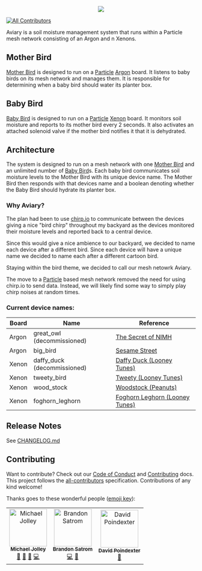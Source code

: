<p align="center">
    <img src="https://user-images.githubusercontent.com/1228996/58039409-4d5e1400-7af8-11e9-91bc-affc18c1a311.png">
</p>

[![All Contributors](https://img.shields.io/badge/all_contributors-3-orange.svg?style=flat-square)](#contributors)

Aviary is a soil moisture management system that runs within a Particle mesh network consisting of an Argon and n Xenons.

## Mother Bird

[Mother Bird](https://github.com/MichaelJolley/aviary/src/mother-bird/README.md) is designed to run on a [Particle](https://particle.io) [Argon](https://docs.particle.io/datasheets/wi-fi/argon-datasheet/) board.  It listens to baby birds on its mesh network and manages them.  It is responsible for determining when a baby bird should water its planter box.

## Baby Bird

[Baby Bird](https://github.com/MichaelJolley/aviary/src/baby-bird/README.md) is designed to run on a [Particle](https://particle.io) [Xenon](https://docs.particle.io/datasheets/mesh/xenon-datasheet/) board.  It monitors soil moisture and reports to its mother bird every 2 seconds.  It also activates an attached solenoid valve if the mother bird notifies it that it is dehydrated.

## Architecture

The system is designed to run on a mesh network with one [Mother Bird](https://github.com/MichaelJolley/aviary/src/mother-bird/README.md) and an unlimited number of [Baby Bird](https://github.com/MichaelJolley/aviary/src/baby-bird/README.md)s.  Each baby bird communicates soil moisture levels to the Mother Bird with its unique device name.  The Mother Bird then responds with that devices name and a boolean denoting whether the Baby Bird should hydrate its planter box.

### Why Aviary?

The plan had been to use [chirp.io](https://chirp.io/) to communicate between the devices giving a nice "bird chirp" throughout my backyard as the devices monitored their moisture levels and reported back to a central device.

Since this would give a nice ambience to our backyard, we decided to name each device after a different bird.  Since each device will have a unique name we decided to name each after a different cartoon bird.

Staying within the bird theme, we decided to call our mesh netowrk Aviary.

The move to a [Particle](https://particle.io) based mesh network removed the need for using chirp.io to send data.  Instead, we will likely find some way to simply play chirp noises at random times.

### Current device names:

| Board     | Name                          | Reference                                                                         |
| ---       | ---                           | ---                                                                               |
| Argon     | great_owl (decommissioned)    | [The Secret of NIMH](https://en.wikipedia.org/wiki/The_Secret_of_NIMH)            |
| Argon     | big_bird                      | [Sesame Street](https://en.wikipedia.org/wiki/Big_Bird)                           |
| Xenon     | daffy_duck (decommissioned)   | [Daffy Duck (Looney Tunes)](https://en.wikipedia.org/wiki/Daffy_Duck)             |
| Xenon     | tweety_bird                   | [Tweety (Looney Tunes)](https://en.wikipedia.org/wiki/Tweety)                     |
| Xenon     | wood_stock                    | [Woodstock (Peanuts)](https://en.wikipedia.org/wiki/Woodstock_(Peanuts))          |
| Xenon     | foghorn_leghorn               | [Foghorn Leghorn (Looney Tunes)](https://en.wikipedia.org/wiki/Foghorn_Leghorn)   |


## Release Notes

See [CHANGELOG.md](CHANGELOG.md)


## Contributing

Want to contribute? Check out our [Code of Conduct](CODE_OF_CONDUCT.md) and [Contributing](CONTRIBUTING.md) docs. This project follows the [all-contributors](https://github.com/all-contributors/all-contributors) specification.  Contributions of any kind welcome!

Thanks goes to these wonderful people ([emoji key](https://allcontributors.org/docs/en/emoji-key)):

<!-- ALL-CONTRIBUTORS-LIST:START - Do not remove or modify this section -->
<!-- prettier-ignore -->
<table><tr><td align="center"><a href="https://michaeljolley.com/"><img src="https://avatars2.githubusercontent.com/u/1228996?v=4" width="100px;" alt="Michael Jolley"/><br /><sub><b>Michael Jolley</b></sub></a><br /><a href="https://github.com/MichaelJolley/aviary/commits?author=MichaelJolley" title="Documentation">📖</a> <a href="#ideas-MichaelJolley" title="Ideas, Planning, & Feedback">🤔</a> <a href="#design-MichaelJolley" title="Design">🎨</a> <a href="https://github.com/MichaelJolley/aviary/commits?author=MichaelJolley" title="Code">💻</a></td><td align="center"><a href="http://www.carrotpantsstudios.com"><img src="https://avatars2.githubusercontent.com/u/108356?v=4" width="100px;" alt="Brandon Satrom"/><br /><sub><b>Brandon Satrom</b></sub></a><br /><a href="https://github.com/MichaelJolley/aviary/commits?author=bsatrom" title="Code">💻</a> <a href="#ideas-bsatrom" title="Ideas, Planning, & Feedback">🤔</a></td><td align="center"><a href="https://drp3.me/"><img src="https://avatars0.githubusercontent.com/u/119065?v=4" width="100px;" alt="David Poindexter"/><br /><sub><b>David Poindexter</b></sub></a><br /><a href="#ideas-mtheoryx" title="Ideas, Planning, & Feedback">🤔</a></td></tr></table>

<!-- ALL-CONTRIBUTORS-LIST:END -->
